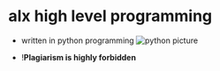 # alx high level programming
- written in python programming 
![python picture ](https://camo.githubusercontent.com/d5783bb692d991575de189d97be3c0b15a9d49c7fef0a18cd5d955599d872f34/687474703a2f2f7777772e616c786166726963612e636f6d2f77702d636f6e74656e742f75706c6f6164732f323032322f30312f6865616465722d6c6f676f2e706e67)

- !**Plagiarism is highly forbidden**
